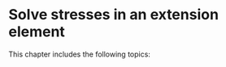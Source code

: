 ```{index} Stresses; for extension
```

# Solve stresses in an extension element

This chapter includes the following topics:

```{tableofcontents}
```